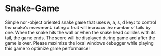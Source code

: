 # Snake-Game

Simple non-object oriented snake game that uses w, a, s, d keys to control the snake's movement. Eating a fruit will increase the number of tails by one. When the snake hits the wall or when the snake head collides with its tail, the game ends. The score will be displayed during game and after the game is over. Please maximize the local windows debugger while playing this game to optimize game performance!
